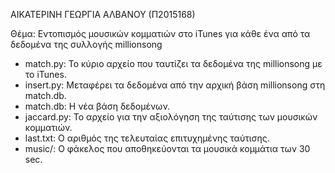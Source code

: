 ΑΙΚΑΤΕΡΙΝΗ ΓΕΩΡΓΙΑ ΑΛΒΑΝΟΥ (Π2015168)

Θέμα: Εντοπισμός μουσικών κομματιών στο iTunes για κάθε ένα από τα δεδομένα της συλλογής millionsong

- match.py:
Το κύριο αρχείο που ταυτίζει τα δεδομένα της millionsong με το iTunes.
- insert.py:
Μεταφέρει τα δεδομένα από την αρχική βάση millionsong στη match.db.
- match.db:
Η νέα βάση δεδομένων.
- jaccard.py:
Το αρχείο για την αξιολόγηση της ταύτισης των μουσικών κομματιών.
- last.txt:
Ο αριθμός της τελευταίας επιτυχημένης ταύτισης.
- music/:
Ο φάκελος που αποθηκεύονται τα μουσικά κομμάτια των 30 sec. 
